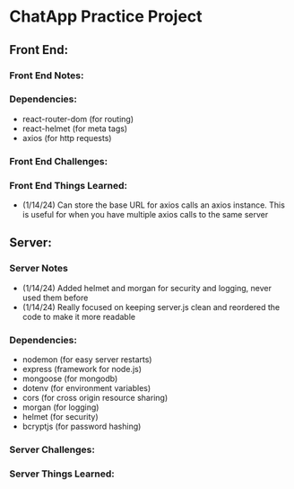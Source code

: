 <!-- *Personal Notes: -->
<!-- (1/14/24) Left on the video: 20:24, getting  alittle lost on the way he is setting up routes for register user -->

# ChatApp Practice Project

<!--  todo: FRONTEND NOTES -->
## Front End: 
### Front End Notes: 

### Dependencies:
- react-router-dom (for routing)
- react-helmet (for meta tags)
- axios (for http requests)

### Front End Challenges:


### Front End Things Learned:
- (1/14/24) Can store the base URL for axios calls an axios instance. This is useful for when you have multiple axios calls to the same server


<!-- todo: SERVER NOTES -->
## Server:
### Server Notes
- (1/14/24) Added helmet and morgan for security and logging, never used them before
- (1/14/24) Really focused on keeping server.js clean and reordered the code to make it more readable


### Dependencies:
- nodemon (for easy server restarts)
- express (framework for node.js)
- mongoose (for mongodb)
- dotenv (for environment variables)
- cors (for cross origin resource sharing)
- morgan (for logging)
- helmet (for security)
- bcryptjs (for password hashing)

### Server Challenges:

### Server Things Learned:
